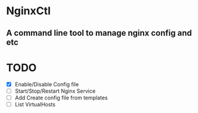 # NginxCtl
## A command line tool to manage nginx config and etc


# TODO
- [x] Enable/Disable Config file
- [ ] Start/Stop/Restart Nginx Service
- [ ] Add Create config file from templates
- [ ] List VirtualHosts
